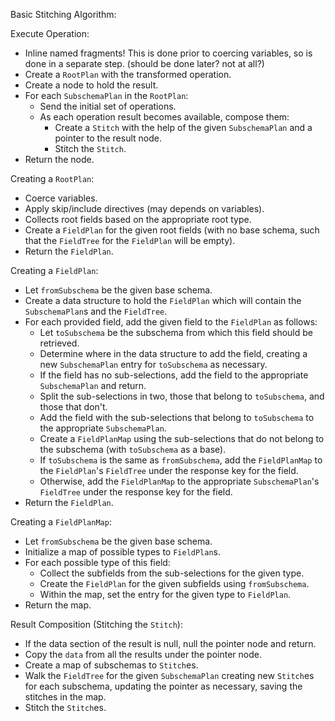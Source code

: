 Basic Stitching Algorithm:

Execute Operation:

- Inline named fragments! This is done prior to coercing variables, so is done in a separate step. (should be done later? not at all?)
- Create a `RootPlan` with the transformed operation.
- Create a node to hold the result.
- For each `SubschemaPlan` in the `RootPlan`:
  - Send the initial set of operations.
  - As each operation result becomes available, compose them:
    - Create a `Stitch` with the help of the given `SubschemaPlan` and a pointer to the result node.
    - Stitch the `Stitch`.
- Return the node.

Creating a `RootPlan`:

- Coerce variables.
- Apply skip/include directives (may depends on variables).
- Collects root fields based on the appropriate root type.
- Create a `FieldPlan` for the given root fields (with no base schema, such that the `FieldTree` for the `FieldPlan` will be empty).
- Return the `FieldPlan`.

Creating a `FieldPlan`:

- Let `fromSubschema` be the given base schema.
- Create a data structure to hold the `FieldPlan` which will contain the `SubschemaPlan`s and the `FieldTree`.
- For each provided field, add the given field to the `FieldPlan` as follows:
  - Let `toSubschema` be the subschema from which this field should be retrieved.
  - Determine where in the data structure to add the field, creating a new `SubschemaPlan` entry for `toSubschema` as necessary.
  - If the field has no sub-selections, add the field to the appropriate `SubschemaPlan` and return.
  - Split the sub-selections in two, those that belong to `toSubschema`, and those that don't.
  - Add the field with the sub-selections that belong to `toSubschema` to the appropriate `SubschemaPlan`.
  - Create a `FieldPlanMap` using the sub-selections that do not belong to the subschema (with `toSubschema` as a base).
  - If `toSubschema` is the same as `fromSubschema`, add the `FieldPlanMap` to the `FieldPlan`'s `FieldTree` under the response key for the field.
  - Otherwise, add the `FieldPlanMap` to the appropriate `SubschemaPlan`'s `FieldTree` under the response key for the field.
- Return the `FieldPlan`.

Creating a `FieldPlanMap`:

- Let `fromSubschema` be the given base schema.
- Initialize a map of possible types to `FieldPlan`s.
- For each possible type of this field:
  - Collect the subfields from the sub-selections for the given type.
  - Create the `FieldPlan` for the given subfields using `fromSubschema`.
  - Within the map, set the entry for the given type to `FieldPlan`.
- Return the map.

Result Composition (Stitching the `Stitch`):

- If the data section of the result is null, null the pointer node and return.
- Copy the `data` from all the results under the pointer node.
- Create a map of subschemas to `Stitch`es.
- Walk the `FieldTree` for the given `SubschemaPlan` creating new `Stitch`es for each subschema, updating the pointer as necessary, saving the stitches in the map.
- Stitch the `Stitch`es.
